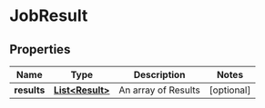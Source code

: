 
# JobResult

## Properties
Name | Type | Description | Notes
------------ | ------------- | ------------- | -------------
**results** | [**List&lt;Result&gt;**](Result.md) | An array of Results |  [optional]



